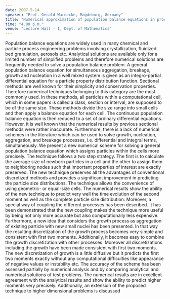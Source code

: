 ```yaml
---
date: 2007-5-14
speaker: "Prof. Gerald Warnecke, Magdeburg, Germany"
title: "Numerical approximation of population balance equations in process engineering"
time: "4.00 p.m." 
venue: "Lecture Hall - I, Dept. of Mathematics"
---
```

Population balance equations are widely used in many chemical and particle process engineering problems involving crystallization, fluidized bed granulation, aerosols etc. Analytical solutions are available only for a limited number of simplified problems and therefore numerical solutions are frequently needed to solve a population balance problem. A general population balance equation for simultaneous aggregation, breakage, growth and nucleation in a well mixed system is given as an integro-partial differential equation for a particle property distribution function. Sectional methods are well known for their simplicity and conservation properties. Therefore numerical techniques belonging to this category are the most commonly used. In these methods, all particles within a computational cell, which in some papers is called a class, section or interval, are supposed to be of the same size. These methods divide the size range into small cells and then apply a balance equation for each cell. The continuous population balance equation is then reduced to a set of ordinary differential equations. However, it is well known that the numerical results by previous sectional methods were rather inaccurate. Furthermore, there is a lack of numerical schemes in the literature which can be used to solve growth, nucleation, aggregation, and breakage processes, i.e. differential and integral terms, simultaneously. We present a new numerical scheme for solving a general population balance equation which assigns particles within the cells more precisely. The technique follows a two step strategy. The first is to calculate the average size of newborn particles in a cell and the other to assign them to neighboring nodes such that important properties of interest are exactly preserved. The new technique preserves all the advantages of conventional discretized methods and provides a significant improvement in predicting the particle size distributions. The technique allows the convenience of using geometric- or equal-size cells. The numerical results show the ability of the new technique to predict very well the time evolution of the second moment as well as the complete particle size distribution. Moreover, a special way of coupling the different processes has been described. It has been demonstrated that the new coupling makes the technique more useful by being not only more accurate but also computationally less expensive. Furthermore, a new idea that considers the growth process as aggregation of existing particle with new small nuclei has been presented. In that way the resulting discretization of the growth process becomes very simple and consistent with first two moments. Additionally, it becomes easy to combine the growth discretization with other processes. Moreover all discretizations including the growth have been made consistent with first two moments. The new discretization of growth is a little diffusive but it predicts the first two moments exactly without any computational difficulties like appearance of negative values or instability etc. The accuracy of the scheme has been assessed partially by numerical analysis and by comparing analytical and numerical solutions of test problems. The numerical results are in excellent agreement with the analytical results and show the ability to predict higher moments very precisely. Additionally, an extension of the proposed technique to higher dimensional problems is discussed
